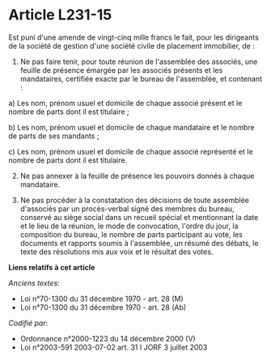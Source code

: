 # Article L231-15

Est puni d'une amende de vingt-cinq mille francs le fait, pour les dirigeants de la société de gestion d'une société civile
de placement immobilier, de :

1. Ne pas faire tenir, pour toute réunion de l'assemblée des associés, une feuille de présence émargée par les associés
présents et les mandataires, certifiée exacte par le bureau de l'assemblée, et contenant :

a) Les nom, prénom usuel et domicile de chaque associé présent et le nombre de parts dont il est titulaire ;

b) Les nom, prénom usuel et domicile de chaque mandataire et le nombre de parts de ses mandants ;

c) Les nom, prénom usuel et domicile de chaque associé représenté et le nombre de parts dont il est titulaire.

2. Ne pas annexer à la feuille de présence les pouvoirs donnés à chaque mandataire.

3. Ne pas procéder à la constatation des décisions de toute assemblée d'associés par un procès-verbal signé des membres du
bureau, conservé au siège social dans un recueil spécial et mentionnant la date et le lieu de la réunion, le mode de
convocation, l'ordre du jour, la composition du bureau, le nombre de parts participant au vote, les documents et rapports
soumis à l'assemblée, un résumé des débats, le texte des résolutions mis aux voix et le résultat des votes.

**Liens relatifs à cet article**

_Anciens textes_:

  - Loi n°70-1300 du 31 décembre 1970 - art. 28 (M)
  - Loi n°70-1300 du 31 décembre 1970 - art. 28 (Ab)

_Codifié par_:

  - Ordonnance n°2000-1223 du 14 décembre 2000 (V)
  - Loi n°2003-591 2003-07-02 art. 31 I JORF 3 juillet 2003

